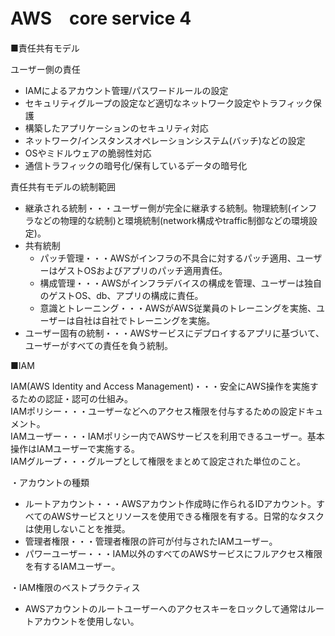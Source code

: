# AWS　core service 4

■責任共有モデル

ユーザー側の責任
- IAMによるアカウント管理/パスワードルールの設定
- セキュリティグループの設定など適切なネットワーク設定やトラフィック保護
- 構築したアプリケーションのセキュリティ対応
- ネットワーク/インスタンスオペレーションシステム(バッチ)などの設定
- OSやミドルウェアの脆弱性対応
- 通信トラフィックの暗号化/保有しているデータの暗号化

責任共有モデルの統制範囲
- 継承される統制・・・ユーザー側が完全に継承する統制。物理統制(インフラなどの物理的な統制)と環境統制(network構成やtraffic制御などの環境設定)。
- 共有統制
    - パッチ管理・・・AWSがインフラの不具合に対するパッチ適用、ユーザーはゲストOSおよびアプリのパッチ適用責任。
    - 構成管理・・・AWSがインフラデバイスの構成を管理、ユーザーは独自のゲストOS、db、アプリの構成に責任。
    - 意識とトレーニング・・・AWSがAWS従業員のトレーニングを実施、ユーザーは自社は自社でトレーニングを実施。
- ユーザー固有の統制・・・AWSサービスにデプロイするアプリに基づいて、ユーザーがすべての責任を負う統制。

■IAM

IAM(AWS Identity and Access Management)・・・安全にAWS操作を実施するための認証・認可の仕組み。  
IAMポリシー・・・ユーザーなどへのアクセス権限を付与するための設定ドキュメント。  
IAMユーザー・・・IAMポリシー内でAWSサービスを利用できるユーザー。基本操作はIAMユーザーで実施する。  
IAMグループ・・・グループとして権限をまとめて設定された単位のこと。  

・アカウントの種類
- ルートアカウント・・・AWSアカウント作成時に作られるIDアカウント。すべてのAWSサービスとリソースを使用できる権限を有する。日常的なタスクは使用しないことを推奨。
- 管理者権限・・・管理者権限の許可が付与されたIAMユーザー。
- パワーユーザー・・・IAM以外のすべてのAWSサービスにフルアクセス権限を有するIAMユーザー。

・IAM権限のベストプラクティス
- AWSアカウントのルートユーザーへのアクセスキーをロックして通常はルートアカウントを使用しない。
